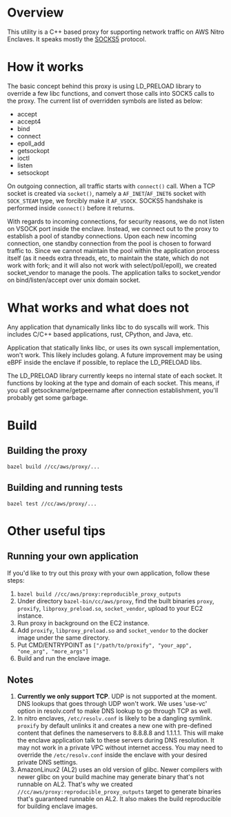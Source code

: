 # Overview
This utility is a C++ based proxy for supporting network traffic on AWS Nitro
Enclaves. It speaks mostly the [SOCKS5](https://www.rfc-editor.org/rfc/rfc1928)
protocol.

# How it works
The basic concept behind this proxy is using LD_PRELOAD library to override a
few libc functions, and convert those calls into SOCK5 calls to the proxy. The
current list of overridden symbols are listed as below:
* accept
* accept4
* bind
* connect
* epoll_add
* getsockopt
* ioctl
* listen
* setsockopt

On outgoing connection, all traffic starts with `connect()` call. When a TCP
socket is created via `socket()`, namely a `AF_INET`/`AF_INET6` socket with
`SOCK_STEAM` type, we forcibly make it `AF_VSOCK`. SOCKS5 handshake is performed
inside `connect()` before it returns.

With regards to incoming connections, for security reasons, we do not listen on
VSOCK port inside the enclave. Instead, we connect out to the proxy to establish
a pool of standby connections. Upon each new incoming connection, one standby
connection from the pool is chosen to forward traffic to. Since we cannot
maintain the pool within the application process itself (as it needs extra
threads, etc, to maintain the state, which do not work with fork; and it will
also not work with select/poll/epoll), we created socket_vendor to manage the
pools. The application talks to socket_vendor on bind/listen/accept over unix
domain socket.

# What works and what does not
Any application that dynamically links libc to do syscalls will work. This
includes C/C++ based applications, rust, CPython, and Java, etc.

Application that statically links libc, or uses its own syscall implementation,
won't work. This likely includes golang. A future improvement may be using eBPF
inside the enclave if possible, to replace the LD_PRELOAD libs.

The LD_PRELOAD library currently keeps no internal state of each socket. It
functions by looking at the type and domain of each socket. This means, if you
call getsockname/getpeername after connection establishment, you'll probably get
some garbage.

# Build
## Building the proxy
    bazel build //cc/aws/proxy/...

## Building and running tests

    bazel test //cc/aws/proxy/...
# Other useful tips
## Running your own application
If you'd like to try out this proxy with your own application, follow these
steps:
1. `bazel build //cc/aws/proxy:reproducible_proxy_outputs`
1. Under directory `bazel-bin/cc/aws/proxy`, find the built binaries  `proxy`,
   `proxify`, `libproxy_preload.so`, `socket_vendor`, upload to your EC2
   instance.
1. Run proxy in background on the EC2 instance.
1. Add `proxify`, `libproxy_preload.so` and `socket_vendor` to the docker image
   under the same directory.
1. Put CMD/ENTRYPOINT as `["/path/to/proxify", "your_app", "one_arg", "more_args"]`
1. Build and run the enclave image.

## Notes
1. **Currently we only support TCP**. UDP is not supported at the moment. DNS
   lookups that goes through UDP won't work. We uses 'use-vc' option in
   resolv.conf to make DNS lookup to go through TCP as well.
1. In nitro enclaves, `/etc/resolv.conf` is likely to be a dangling symlink.
   `proxify` by default unlinks it and creates a new one with pre-defined
   content that defines the nameservers to 8.8.8.8 and 1.1.1.1. This will make
   the enclave application talk to these servers during DNS resolution. It may
   not work in a private VPC without internet access. You may need to override
   the `/etc/resolv.conf` inside the enclave with your desired private DNS
   settings.
1. AmazonLinux2 (AL2) uses an old version of glibc. Newer compilers with newer
   glibc on your build machine may generate binary that's not runnable on AL2.
   That's why we created `//cc/aws/proxy:reproducible_proxy_outputs` target to
   generate binaries that's guaranteed runnable on AL2. It also makes the build
   reproducible for building enclave images.
